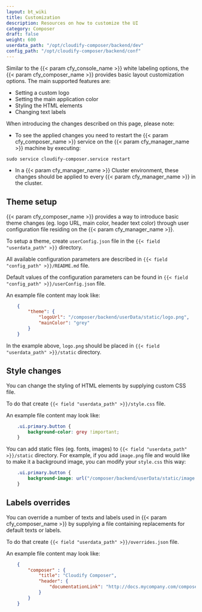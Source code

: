 ```yaml
---
layout: bt_wiki
title: Customization
description: Resources on how to customize the UI
category: Composer
draft: false
weight: 600
userdata_path: "/opt/cloudify-composer/backend/dev"
config_path: "/opt/cloudify-composer/backend/conf"
---
```


Similar to the {{< param cfy_console_name >}} white labeling options, the {{< param cfy_composer_name >}} provides basic layout customization options.
The main supported features are:

* Setting a custom logo
* Setting the main application color
* Styling the HTML elements
* Changing text labels 

When introducing the changes described on this page, please note:

* To see the applied changes you need to restart the {{< param cfy_composer_name >}} 
service on the {{< param cfy_manager_name >}} machine by executing: 
```shell script
sudo service cloudify-composer.service restart
```
* In a {{< param cfy_manager_name >}} Cluster environment, 
these changes should be applied to every {{< param cfy_manager_name >}} in the cluster.


## Theme setup

{{< param cfy_composer_name >}} provides a way to introduce basic theme changes 
(eg. logo URL, main color, header text color) through user configuration file 
residing on the {{< param cfy_manager_name >}}.

To setup a theme, create `userConfig.json` file in the `{{< field "userdata_path" >}}` directory.

All available configuration parameters are described in
`{{< field "config_path" >}}/README.md` file.

Default values of the configuration parameters can be found in
`{{< field "config_path" >}}/userConfig.json` file.

An example file content may look like:
```json
    {
        "theme": {
            "logoUrl": "/composer/backend/userData/static/logo.png",
            "mainColor": "grey"
        }
    }
```

In the example above, `logo.png` should be placed in `{{< field "userdata_path" >}}/static` directory.
 
 
## Style changes 

You can change the styling of HTML elements by supplying custom CSS file.

To do that create `{{< field "userdata_path" >}}/style.css` file.

An example file content may look like:
```css
    .ui.primary.button {
        background-color: grey !important;
    }
```

You can add static files (eg. fonts, images) to `{{< field "userdata_path" >}}/static` directory. 
For example, if you add `image.png` file and would like to make it a background image, 
you can modify your `style.css` this way:
```css
    .ui.primary.button {
        background-image: url("/composer/backend/userData/static/image.png");
    }
```


## Labels overrides

You can override a number of texts and labels used in {{< param cfy_composer_name >}} by supplying a file containing replacements for default texts or labels.

To do that create `{{< field "userdata_path" >}}/overrides.json` file.

An example file content may look like:
```json
    {
        "composer" : {
            "title": "Cloudify Composer",
            "header": {
                "documentationLink": "http://docs.mycompany.com/composer"
            }
        }
    }
```
